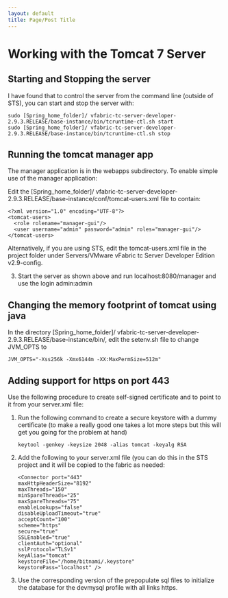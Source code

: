 ```yaml
---
layout: default
title: Page/Post Title
---
```


# Working with the Tomcat 7 Server
## Starting and Stopping the server

I have found that to control the server from the command line (outside of STS), you can start and stop the server with:
	
	sudo [Spring_home_folder]/ vfabric-tc-server-developer-2.9.3.RELEASE/base-instance/bin/tcruntime-ctl.sh start
	sudo [Spring_home_folder]/ vfabric-tc-server-developer-2.9.3.RELEASE/base-instance/bin/tcruntime-ctl.sh stop

## **Running the tomcat manager app**

The manager application is in the webapps subdirectory. To enable simple use of the manager application:

Edit the [Spring_home_folder]/ vfabric-tc-server-developer-2.9.3.RELEASE/base-instance/conf/tomcat-users.xml file to contain:

	<?xml version="1.0" encoding="UTF-8"?>
	<tomcat-users>
	  <role rolename="manager-gui"/>
	  <user username="admin" password="admin" roles="manager-gui"/>
	</tomcat-users>

Alternatively, if you are using STS, edit the tomcat-users.xml file in the project folder under Servers/VMware vFabric tc Server Developer Edition v2.9-config.

3.  Start the server as shown above and run localhost:8080/manager and use the login admin:admin


## **Changing the memory footprint of tomcat using java**

In the directory [Spring_home_folder]/ vfabric-tc-server-developer-2.9.3.RELEASE/base-instance/bin/, edit the setenv.sh file to change JVM_OPTS to 

	JVM_OPTS="-Xss256k -Xmx6144m -XX:MaxPermSize=512m"

## **Adding support for https on port 443**
Use the following procedure to create self-signed certificate and to point to it from your server.xml file:

1.  Run the following command to create a secure keystore with a dummy certificate (to make a really good one takes a lot more steps but this will get you going for the problem at hand)

		keytool -genkey -keysize 2048 -alias tomcat -keyalg RSA
    
1.  Add the following to your server.xml file (you can do this in the STS project and it will be copied to the fabric as needed:

    
        <Connector port="443" 
		maxHttpHeaderSize="8192" 
		maxThreads="150" 
		minSpareThreads="25" 
		maxSpareThreads="75" 
		enableLookups="false" 
		disableUploadTimeout="true" 
		acceptCount="100" 
		scheme="https" 
		secure="true" 
		SSLEnabled="true" 
		clientAuth="optional" 
		sslProtocol="TLSv1" 
		keyAlias="tomcat" 
		keystoreFile="/home/bitnami/.keystore" 
		keystorePass="localhost" />


1.  Use the corresponding version of the prepopulate sql files to initialize the database for the devmysql profile with all links https.

